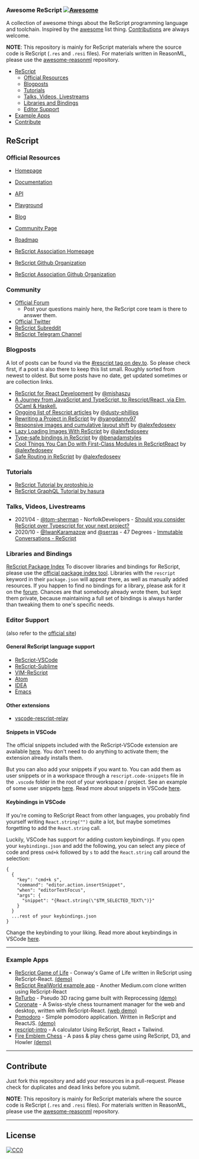 ### **Awesome ReScript** [![Awesome](https://cdn.rawgit.com/sindresorhus/awesome/d7305f38d29fed78fa85652e3a63e154dd8e8829/media/badge.svg)](https://github.com/sindresorhus/awesome)

A collection of awesome things about the ReScript programming language and toolchain. Inspired by the [awesome](https://github.com/sindresorhus/awesome) list thing. [Contributions](#contribute) are always welcome.

**NOTE**: This repository is mainly for ReScript materials where the source code is ReScript (`.res` and `.resi` files). For materials written in ReasonML, please use the [awesome-reasonml](https://github.com/vramana/awesome-reasonml) repository.

- [ReScript](#rescript)
  - [Official Resources](#official-resources)
  - [Blogposts](#blogposts)
  - [Tutorials](#tutorials)
  - [Talks, Videos, Livestreams](#talks-videos-livestreams)
  - [Libraries and Bindings](#libraries-and-bindings)
  - [Editor Support](#editor-support)
- [Example Apps](#example-apps)
- [Contribute](#contribute)

## ReScript

### Official Resources

- [Homepage](https://rescript-lang.org)
- [Documentation](https://rescript-lang.org/docs/latest)
- [API](https://rescript-lang.org/docs/manual/latest/api)
- [Playground](https://rescript-lang.org/try)
- [Blog](https://rescript-lang.org/blog)
- [Community Page](https://rescript-lang.org/community)
- [Roadmap](https://rescript-lang.org/community/roadmap)

- [ReScript Association Homepage](https://rescript-association.org/)
- [ReScript Github Organization](https://github.com/rescript-lang/)
- [ReScript Association Github Organization](https://github.com/rescript-association)

### Community

- [Official Forum](https://forum.rescript-lang.org)
  - Post your questions mainly here, the ReScript core team is there to answer them.
- [Official Twitter](https://twitter.com/rescriptlang)
- [ReScript Subreddit](https://www.reddit.com/r/rescript)
- [ReScript Telegram Channel](https://t.me/rescriptjs)

### Blogposts

A lot of posts can be found via the [#rescript tag on dev.to](https://dev.to/t/rescript). So please check first, if a post is also there to keep this list small.
Roughly sorted from newest to oldest. But some posts have no date, get updated sometimes or are collection links.

- [ReScript for React Development](https://scalac.io/blog/rescript-for-react-development/) by [@mishaszu](https://github.com/mishaszu)
- [A Journey from JavaScript and TypeScript, to Rescript/React, via Elm, OCaml & Haskell.](https://alex.kleydints.com/a-journey-from-javascript-and-typescript-to-rescript-react-via-elm-ocaml-haskell-c878867b6fe6)
- [Ongoing list of Rescript articles](https://dusty.phillips.codes/rescript/) by [@dusty-phillips](https://github.com/dusty-phillips)
- [Rewriting a Project in ReScript](https://yangdanny97.github.io/blog/2021/07/09/Migrating-to-Rescript) by [@yangdanny97](https://github.com/yangdanny97)
- [Responsive images and cumulative layout shift](https://alexfedoseev.com/blog/dev/2021/responsive-images-and-cumulative-layout-shift) by [@alexfedoseev](https://github.com/alexfedoseev)
- [Lazy Loading Images With ReScript](https://alexfedoseev.com/blog/dev/2021/lazy-loading-images-with-rescript) by [@alexfedoseev](https://github.com/alexfedoseev)
- [Type-safe bindings in ReScript](https://www.benadamstyles.com/blog/rescript-type-safe-bindings/) by [@benadamstyles](https://github.com/benadamstyles)
- [Cool Things You Can Do with First-Class Modules in ReScriptReact](https://alexfedoseev.com/blog/dev/2020/cool-things-you-can-do-with-first-class-modules-in-rescript-react) by [@alexfedoseev](https://github.com/alexfedoseev)
- [Safe Routing in ReScript](https://alexfedoseev.com/blog/dev/2020/safe-routing-in-rescript) by [@alexfedoseev](https://github.com/alexfedoseev)

### Tutorials

- [ReScript Tutorial by protoship.io](https://github.com/protoship/rescript-tutorial)
- [ReScript GraphQL Tutorial by hasura](https://hasura.io/learn/graphql/rescript-react-apollo/introduction/)

### Talks, Videos, Livestreams

- 2021/04 - [@tom-sherman](https://github.com/tom-sherman) - NorfolkDevelopers - [Should you consider ReScript over Typescript for your next project?](https://youtu.be/XWgL51JSbGI)
- 2020/10 - [@IwanKaramazow](https://github.com/IwanKaramazow) and [@serras](https://github.com/serras) - 47 Degrees - [Immutable Conversations - ReScript](https://youtu.be/IlykOL4Z0gw)

### Libraries and Bindings

[ReScript Package Index](https://rescript-lang.org/packages)
To discover libraries and bindings for ReScript, please use the [official package index tool](https://rescript-lang.org/packages). Libraries with the `rescript` keyword in their `package.json` will appear there, as well as manually added resources. If you happen to find no bindings for a library, please ask for it on the [forum](<(https://forum.rescript-lang.org)>). Chances are that somebody already wrote them, but kept them private, because maintaining a full set of bindings is always harder than tweaking them to one's specific needs.

### Editor Support

(also refer to the [official site](https://rescript-lang.org/docs/manual/latest/editor-plugins))

#### General ReScript language support

- [ReScript-VSCode](https://marketplace.visualstudio.com/items?itemName=chenglou92.rescript-vscode)
- [ReScript-Sublime](https://github.com/rescript-lang/rescript-sublime)
- [VIM-ReScript](https://github.com/rescript-lang/vim-rescript)
- [Atom](https://atom.io/packages/ide-rescript)
- [IDEA](https://github.com/giraud/reasonml-idea-plugin)
- [Emacs](https://github.com/reasonml-editor/reason-mode)

#### Other extensions

- [vscode-rescript-relay](https://marketplace.visualstudio.com/items?itemName=GabrielNordeborn.vscode-rescript-relay)

#### Snippets in VSCode

The official snippets included with the ReScript-VSCode extension are available [here](https://github.com/rescript-lang/rescript-vscode/blob/master/snippets.json). You don't need to do anything to activate them; the extension already installs them.

But you can also add your snippets if you want to. You can add them as user snippets or in a workspace through a `rescript.code-snippets` file in the `.vscode` folder in the root of your workspace / project. See an example of some user snippets [here](rescript.code-snippets). Read more about snippets in VSCode [here](https://code.visualstudio.com/docs/editor/userdefinedsnippets).

#### Keybindings in VSCode

If you're coming to ReScript React from other languages, you probably find yourself writing `React.string("")` quite a lot, but maybe sometimes forgetting to add the `React.string` call.

Luckily, VSCode has support for adding custom keybindings. If you open your `keybindings.json` and add the following, you can select any piece of code and press `cmd+k` followed by `s` to add the `React.string` call around the selection:

```
{
  {
    "key": "cmd+k s",
    "command": "editor.action.insertSnippet",
    "when": "editorTextFocus",
    "args": {
      "snippet": "{React.string(\"$TM_SELECTED_TEXT\")}"
    }
  }
  ...rest of your keybindings.json
}
```

Change the keybinding to your liking. Read more about keybindings in VSCode [here](https://code.visualstudio.com/docs/getstarted/keybindings).

---

### Example Apps

- [ReScript Game of Life](https://github.com/alanrsoares/rescript-game-of-life) - Conway's Game of Life written in ReScript using ReScript-React. [(demo)](https://alanrsoares.github.io/reason-game-of-life/)
- [ReScript RealWorld example app](https://github.com/jihchi/rescript-react-realworld-example-app) - Another Medium.com clone written using ReScript-React
- [ReTurbo](https://github.com/RawToast/ReTurbo) - Pseudo 3D racing game built with Reprocessing [(demo)](https://pale-potato.surge.sh/)
- [Coronate](https://github.com/johnridesabike/coronate) - A Swiss-style chess tournament manager for the web and desktop, written with ReScript-React. [(web demo)](https://johnridesa.bike/coronate/)
- [Pomodoro](https://github.com/tkovs/pomodoro) - Simple pomodoro application. Written in ReScript and ReactJS. [(demo)](https://pomodoro.tkovs.com)
- [rescript-intro](https://github.com/mellson/rescript-intro) - A calculator Using ReScript, React + Tailwind.
- [Fire Emblem Chess](https://github.com/yangdanny97/fire-emblem-chess) - A pass & play chess game using ReScript, D3, and Howler [(demo)](https://yangdanny97.github.io/fire-emblem-chess/)

---

## Contribute

Just fork this repository and add your resources in a pull-request. Please check for duplicates and dead links before you submit.

**NOTE**: This repository is mainly for ReScript materials where the source code is ReScript (`.res` and `.resi` files). For materials written in ReasonML, please use the [awesome-reasonml](https://github.com/vramana/awesome-reasonml) repository.

---

## License

[![CC0](http://i.creativecommons.org/p/zero/1.0/88x31.png)](http://creativecommons.org/publicdomain/zero/1.0/)
